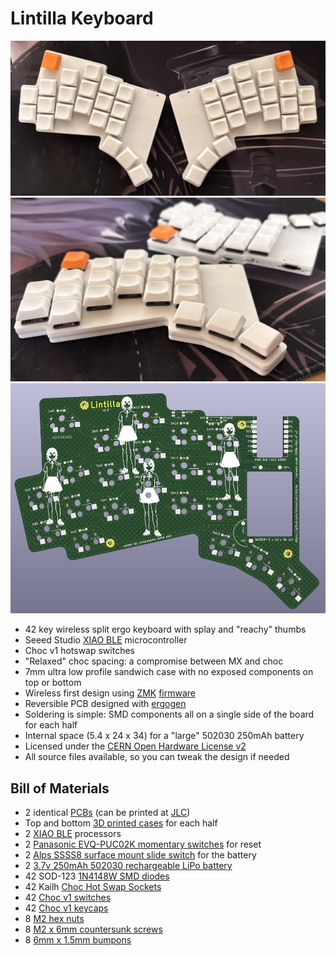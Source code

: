 # Lintilla Keyboard

![Lintilla Keyboard](images/lintilla-keyboard.jpg)
![Lintilla side view](images/lintilla-side-view.jpg)
![Lintilla PCB](images/pcb-lintilla.jpg)

- 42 key wireless split ergo keyboard with splay and "reachy" thumbs
- Seeed Studio [XIAO BLE][xiao] microcontroller
- Choc v1 hotswap switches
- "Relaxed" choc spacing: a compromise between MX and choc
- 7mm ultra low profile sandwich case with no exposed components on top or bottom
- Wireless first design using [ZMK][zmk] [firmware][firmware]
- Reversible PCB designed with [ergogen][ergogen]
- Soldering is simple: SMD components all on a single side of the board for each half
- Internal space (5.4 x 24 x 34) for a "large" 502030 250mAh battery
- Licensed under the [CERN Open Hardware License v2][ohl]
- All source files available, so you can tweak the design if needed

## Bill of Materials

- 2 identical [PCBs][pcb] (can be printed at [JLC][jlc])
- Top and bottom [3D printed cases][case] for each half
- 2 [XIAO BLE][xiao] processors
- 2 [Panasonic EVQ-PUC02K momentary switches][reset] for reset
- 2 [Alps SSSS8 surface mount slide switch][power] for the battery
- 2 [3.7v 250mAh 502030 rechargeable LiPo battery][battery]
- 42 SOD-123 [1N4148W SMD diodes][diodes]
- 42 Kailh [Choc Hot Swap Sockets][sockets]
- 42 [Choc v1 switches][switches]
- 42 [Choc v1 keycaps][keycaps]
- 8 [M2 hex nuts][hexnuts]
- 8 [M2 x 6mm countersunk screws][screws]
- 8 [6mm x 1.5mm bumpons][bumpons]

[battery]: https://ydlbattery.com/products/3-7v-250mah-502030-lithium-polymer-ion-battery
[bumpons]: https://www.walmart.com/ip/Small-Door-Bumpers-Self-Adhesive-Clear-Rubber-Feet-Tiny-Bumpons-1-4-Diameter-X-1-16-Thick-100-Pack-u2026/2377364014
[case]: cases/
[diodes]: https://typeractive.xyz/products/smd-diodes
[ergogen]: https://ergogen.xyz
[firmware]: https://github.com/ctranstrum/lintilla/tree/zmk
[hexnuts]: https://www.getfpv.com/m2-black-metal-hex-nut-set-of-8.html
[jlc]: https://jlcpcb.com
[keycaps]: https://lowprokb.ca/collections/keycaps/products/mbk-low-profile-pbt-blank-keycaps
[ohl]: LICENSE.txt
[pcb]: pcb/lintilla-gerbers.zip
[power]: https://typeractive.xyz/products/power-switch
[reset]: https://typeractive.xyz/products/reset-button
[screws]: https://monsterbolts.com/products/mach-phil-flat-a2-m2?variant=21222571802707
[sockets]: https://lowprokb.ca/collections/parts/products/kalih-choc-hot-swap-sockets
[switches]: https://lowprokb.ca/collections/switches/products/ambients-silent-choc-switches
[xiao]: https://wiki.seeedstudio.com/XIAO_BLE/
[zmk]: https://zmk.dev
